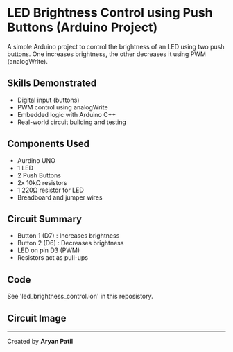 # LED Brightness Control using Push Buttons (Arduino Project)

A simple Arduino project to control the brightness of an LED using two push buttons. One increases brightness, the other decreases it using PWM (analogWrite).

## Skills Demonstrated
- Digital input (buttons)
- PWM control using analogWrite
- Embedded logic with Arduino C++
- Real-world circuit building and testing

## Components Used
- Aurdino UNO
- 1 LED
- 2 Push Buttons
- 2x 10k&Omega; resistors
- 1 220&Omega; resistor for LED
- Breadboard and jumper wires

## Circuit Summary
- Button 1 (D7) : Increases brightness
- Button 2 (D6) : Decreases brightness
- LED on pin D3 (PWM)
- Resistors act as pull-ups

## Code
See 'led_brightness_control.ion' in this reposistory.

## Circuit Image

---

Created by **Aryan Patil**
